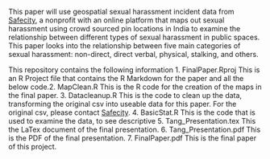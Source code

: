 This paper will use geospatial sexual harassment incident data from [Safecity](http://safecity.in), a nonprofit with an online platform that maps out sexual harassment using crowd sourced pin locations in India to examine the relationship between different types of sexual harassment in public spaces. This paper looks into the relationship between five main categories of sexual harassment: non-direct, direct verbal, physical, stalking, and others.

This repository contains the following information 1. FinalPaper.Rproj This is an R Project file that contains the R Markdown for the paper and all the below code.2. MapClean.R This is the R code for the creation of the maps in the final paper. 3. Datacleanup.R This is the code to clean up the data, transforming the original csv into useable data for this paper. For the original csv, please contact [Safecity](http://safecity.in/contact-us/). 4. BasicStat.R This is the code that is used to examine the data, to see descriptive 5. Tang\_Presentation.tex This the LaTex document of the final presentation. 6. Tang\_Presentation.pdf This is the PDF of the final presentation. 7. FinalPaper.pdf This is the final paper of this project.
